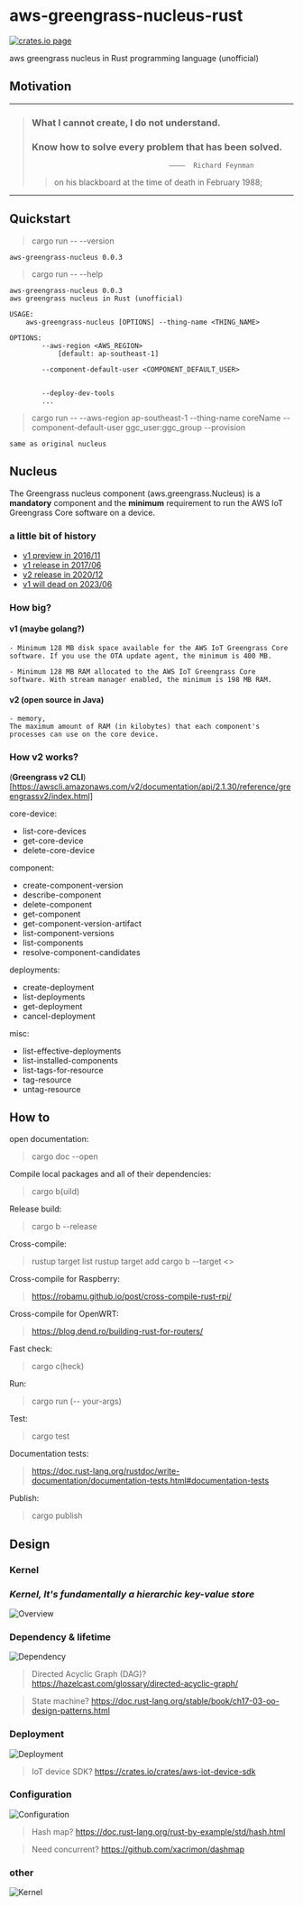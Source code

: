# aws-greengrass-nucleus-rust

[![crates.io page](https://img.shields.io/badge/crates.io-0.0.3-brightgreen)](https://crates.io/crates/aws-greengrass-nucleus)

aws greengrass nucleus in Rust programming language (unofficial)


## Motivation
---
> ### What I cannot create, I do not understand.
>
> ### Know how to solve every problem that has been solved. 
>
>                                       ————  Richard Feynman 
>> on his blackboard at the time of death in February 1988; 
>>

---

## Quickstart
> cargo run -- --version
``` 
aws-greengrass-nucleus 0.0.3
```

> cargo run -- --help
```
aws-greengrass-nucleus 0.0.3
aws greengrass nucleus in Rust (unofficial)

USAGE:
    aws-greengrass-nucleus [OPTIONS] --thing-name <THING_NAME>

OPTIONS:
        --aws-region <AWS_REGION>
            [default: ap-southeast-1]

        --component-default-user <COMPONENT_DEFAULT_USER>
            

        --deploy-dev-tools
        ...
```

> cargo run -- --aws-region ap-southeast-1 --thing-name coreName  --component-default-user ggc_user:ggc_group --provision
>
```
same as original nucleus
```

## Nucleus
The Greengrass nucleus component (aws.greengrass.Nucleus) is a **mandatory** component and the **minimum** requirement to run the AWS IoT Greengrass Core software on a device. 

### a little bit of history

- [v1 preview in 2016/11](https://aws.amazon.com/about-aws/whats-new/2016/11/announcing-aws-greengrass-now-in-limited-preview/)
- [v1 release in 2017/06](https://aws.amazon.com/about-aws/whats-new/2017/06/aws-greengrass-is-now-generally-available/)
- [v2 release in 2020/12](https://www.youtube.com/watch?v=fBNG8OglRZQ)
- [v1 will dead on 2023/06](https://docs.aws.amazon.com/greengrass/v1/developerguide/what-is-gg.html)

### How big?
#### v1 (maybe golang?)
    - Minimum 128 MB disk space available for the AWS IoT Greengrass Core software. If you use the OTA update agent, the minimum is 400 MB.

    - Minimum 128 MB RAM allocated to the AWS IoT Greengrass Core software. With stream manager enabled, the minimum is 198 MB RAM.

#### v2 (open source in Java)
    - memory,
    The maximum amount of RAM (in kilobytes) that each component's processes can use on the core device.

### How v2 works?
(**Greengrass v2 CLI**)[https://awscli.amazonaws.com/v2/documentation/api/2.1.30/reference/greengrassv2/index.html]

core-device:
- list-core-devices
- get-core-device
- delete-core-device

component:
- create-component-version
- describe-component
- delete-component
- get-component
- get-component-version-artifact
- list-component-versions
- list-components
- resolve-component-candidates

deployments:
- create-deployment
- list-deployments
- get-deployment
- cancel-deployment

misc:
- list-effective-deployments
- list-installed-components
- list-tags-for-resource
- tag-resource
- untag-resource

## How to

open documentation:
> cargo doc --open

Compile local packages and all of their dependencies:
> cargo b(uild)

Release build:
> cargo b --release

Cross-compile:
> rustup target list
> rustup target add <arch->
> cargo b --target <>

Cross-compile for Raspberry:
> https://robamu.github.io/post/cross-compile-rust-rpi/


Cross-compile for OpenWRT:
> https://blog.dend.ro/building-rust-for-routers/

Fast check:
> cargo c(heck)

Run:
> cargo run (-- your-args)

Test:
> cargo test

Documentation tests:
> https://doc.rust-lang.org/rustdoc/write-documentation/documentation-tests.html#documentation-tests

Publish:
> cargo publish

## Design

### Kernel
### *Kernel, It's fundamentally a hierarchic key-value store*
![Overview](/docs/images/Overview.jpg)
### Dependency & lifetime
![Dependency](/docs/images/DependencyStateTime.png)

> Directed Acyclic Graph (DAG)?
> https://hazelcast.com/glossary/directed-acyclic-graph/

> State machine?
> https://doc.rust-lang.org/stable/book/ch17-03-oo-design-patterns.html

### Deployment
![Deployment](/docs/images/IotJobsDeployment.png)
> IoT device SDK?
> https://crates.io/crates/aws-iot-device-sdk
### Configuration
![Configuration](/docs/images/ConfigurationTree.png)
> Hash map?
> https://doc.rust-lang.org/rust-by-example/std/hash.html

> Need concurrent?
> https://github.com/xacrimon/dashmap
### other
![Kernel](/docs/images/KernelTLogInit.png)